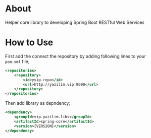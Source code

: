 # About
Helper core library to developing Spring Boot RESTful Web Services

# How to Use

First add the connect the repository by adding following lines to your `pom.xml` file;

```xml
<repositories>
    <repository>
        <id>yvip-repo</id>
        <url>http://yazilim.vip:9090</url>
    </repository>
</repositories>
```

Then add library as depndency;

```xml
<dependency>
    <groupId>vip.yazilim.libs</groupId>
    <artifactId>spring-core</artifactId>
    <version>{VERSION}</version>
</dependency>
```